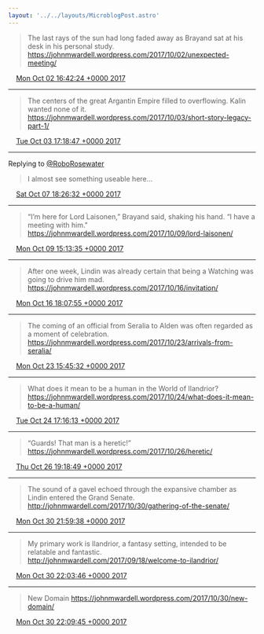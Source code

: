 ```yaml
---
layout: '../../layouts/MicroblogPost.astro'
---
```


> The last rays of the sun had long faded away as Brayand sat at his desk in his personal study. https://johnmwardell.wordpress.com/2017/10/02/unexpected-meeting/

<img src="/media/tweet.ico" width="12" /> [Mon Oct 02 16:42:24 +0000 2017](https://twitter.com/lindsaykwardell/status/914893340457553921)

----

> The centers of the great Argantin Empire filled to overflowing. Kalin wanted none of it. https://johnmwardell.wordpress.com/2017/10/03/short-story-legacy-part-1/

<img src="/media/tweet.ico" width="12" /> [Tue Oct 03 17:18:47 +0000 2017](https://twitter.com/lindsaykwardell/status/915264882437689344)

----

Replying to [@RoboRosewater](https://twitter.com/RoboRosewater/status/916731154346233859)

> I almost see something useable here...

<img src="/media/tweet.ico" width="12" /> [Sat Oct 07 18:26:32 +0000 2017](https://twitter.com/lindsaykwardell/status/916731486061043712)

----

> “I’m here for Lord Laisonen,” Brayand said, shaking his hand. “I have a meeting with him." https://johnmwardell.wordpress.com/2017/10/09/lord-laisonen/

<img src="/media/tweet.ico" width="12" /> [Mon Oct 09 15:13:35 +0000 2017](https://twitter.com/lindsaykwardell/status/917407700941791235)

----

> After one week, Lindin was already certain that being a Watching was going to drive him mad. https://johnmwardell.wordpress.com/2017/10/16/invitation/

<img src="/media/tweet.ico" width="12" /> [Mon Oct 16 18:07:55 +0000 2017](https://twitter.com/lindsaykwardell/status/919988288286425088)

----

> The coming of an official from Seralia to Alden was often regarded as a moment of celebration. https://johnmwardell.wordpress.com/2017/10/23/arrivals-from-seralia/

<img src="/media/tweet.ico" width="12" /> [Mon Oct 23 15:45:32 +0000 2017](https://twitter.com/lindsaykwardell/status/922489174518915078)

----

> What does it mean to be a human in the World of Ilandrior? https://johnmwardell.wordpress.com/2017/10/24/what-does-it-mean-to-be-a-human/

<img src="/media/tweet.ico" width="12" /> [Tue Oct 24 17:16:13 +0000 2017](https://twitter.com/lindsaykwardell/status/922874383512883202)

----

> “Guards! That man is a heretic!” https://johnmwardell.wordpress.com/2017/10/26/heretic/

<img src="/media/tweet.ico" width="12" /> [Thu Oct 26 19:18:49 +0000 2017](https://twitter.com/lindsaykwardell/status/923630012103888896)

----

> The sound of a gavel echoed through the expansive chamber as Lindin entered the Grand Senate. http://johnmwardell.com/2017/10/30/gathering-of-the-senate/

<img src="/media/tweet.ico" width="12" /> [Mon Oct 30 21:59:38 +0000 2017](https://twitter.com/lindsaykwardell/status/925120031553232896)

----

> My primary work is Ilandrior, a fantasy setting, intended to be relatable and fantastic.
> http://johnmwardell.com/2017/09/18/welcome-to-ilandrior/

<img src="/media/tweet.ico" width="12" /> [Mon Oct 30 22:03:46 +0000 2017](https://twitter.com/lindsaykwardell/status/925121074915766272)

----

> New Domain https://johnmwardell.wordpress.com/2017/10/30/new-domain/

<img src="/media/tweet.ico" width="12" /> [Mon Oct 30 22:09:45 +0000 2017](https://twitter.com/lindsaykwardell/status/925122581237088256)